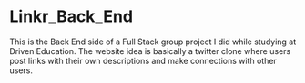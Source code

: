 # Linkr_Back_End

This is the Back End side of a Full Stack group project I did while studying at Driven Education. 
The website idea is basically a twitter clone where users post links with their own descriptions and make connections with other users.
